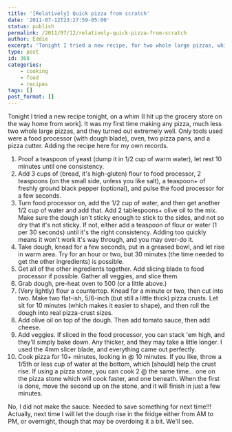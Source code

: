 ```yaml
---
title: '[Relatively] Quick pizza from scratch'
date: '2011-07-12T23:27:59-05:00'
status: publish
permalink: /2011/07/12/relatively-quick-pizza-from-scratch
author: Eddie
excerpt: 'Tonight I tried a new recipe, for two whole large pizzas, which turned out really well. Only tools used were a food processor (with dough blade), oven, two pizza pans, and a pizza cutter. Adding the recipe here for my own records. :)'
type: post
id: 368
categories:
    - cooking
    - food
    - recipes
tags: []
post_format: []
---
```

Tonight I tried a new recipe tonight, on a whim (I hit up the grocery store on the way home from work\]. It was my first time making any pizza, much less two whole large pizzas, and they turned out extremely well.  Only tools used were a food processor (with dough blade), oven, two pizza pans, and a pizza cutter.  Adding the recipe here for my own records.

1. Proof a teaspoon of yeast (dump it in 1/2 cup of warm water), let rest 10 minutes until one consistency.
2. Add 3 cups of (bread, it's high-gluten) flour to food processor, 2 teaspoons (on the small side, unless you like salt), a teaspoon+ of freshly ground black pepper (optional), and pulse the food processor for a few seconds.
3. Turn food processor on, add the 1/2 cup of water, and then get another 1/2 cup of water and add that.  Add 2 tablespoons+ olive oil to the mix.  Make sure the dough isn't sticky enough to stick to the sides, and not so dry that it's not sticky.  If not, either add a teaspoon of flour or water (1 per 30 seconds) until it's the right consistency. Adding too quickly means it won't work it's way through, and you may over-do it.
4. Take dough, knead for a few seconds, put in a greased bowl, and let rise in warm area. Try for an hour or two, but 30 minutes (the time needed to get the other ingredients) is possible.
5. Get all of the other ingredients together.  Add slicing blade to food processor if possible.  Gather all veggies, and slice them.
6. Grab dough, pre-heat oven to 500 (or a little above.)
7.  (Very lightly) flour a countertop.  Knead for a minute or two, then cut into two.  Make two flat-ish, 5/6-inch (but still a little thick) pizza crusts.  Let sit for 10 minutes (which makes it easier to shape), and then roll the dough into real pizza-crust sizes.
8. Add olive oil on top of the dough.  Then add tomato sauce, then add cheese.
9. Add veggies.  If sliced in the food processor, you can stack 'em high, and they'll simply bake down.  Any thicker, and they may take a little longer. I used the 4mm slicer blade, and everything came out perfectly.
10. Cook pizza for 10+ minutes, looking in @ 10 minutes.  If you like, throw a 1/5th or less cup of water at the bottom, which \[should\] help the crust rise.  If using a pizza stone, you can cook 2 @ the same time... one on the pizza stone which will cook faster, and one beneath.  When the first is done, move the second up on the stone, and it will finish in just a few minutes.

No, I did not make the sauce.  Needed to save something for next time!!!  Actually, next time I will let the dough rise in the fridge either from AM to PM, or overnight, though that may be overdoing it a bit.  We'll see.